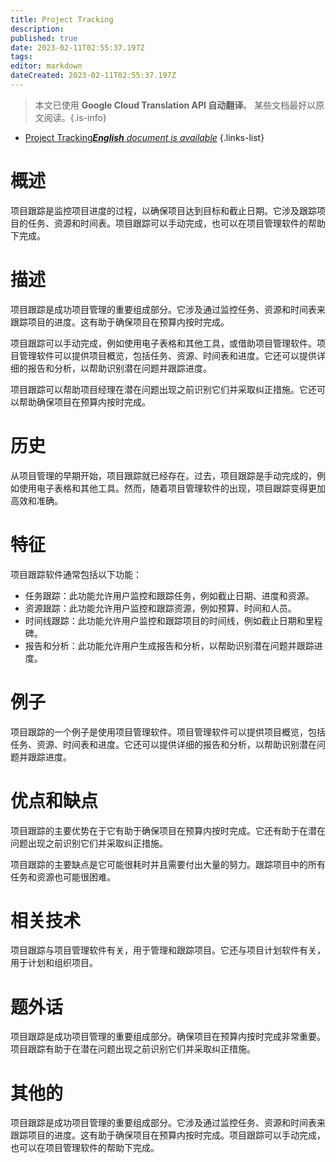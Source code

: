 ```yaml
---
title: Project Tracking
description: 
published: true
date: 2023-02-11T02:55:37.197Z
tags: 
editor: markdown
dateCreated: 2023-02-11T02:55:37.197Z
---
```


> 本文已使用 **Google Cloud Translation API 自动翻译**。
某些文档最好以原文阅读。{.is-info}



- [Project Tracking***English** document is available*](/en/Knowledge-base/Dictionary/project-tracking)
{.links-list}


# 概述
项目跟踪是监控项目进度的过程，以确保项目达到目标和截止日期。它涉及跟踪项目的任务、资源和时间表。项目跟踪可以手动完成，也可以在项目管理软件的帮助下完成。

# 描述
项目跟踪是成功项目管理的重要组成部分。它涉及通过监控任务、资源和时间表来跟踪项目的进度。这有助于确保项目在预算内按时完成。

项目跟踪可以手动完成，例如使用电子表格和其他工具，或借助项目管理软件。项目管理软件可以提供项目概览，包括任务、资源、时间表和进度。它还可以提供详细的报告和分析，以帮助识别潜在问题并跟踪进度。

项目跟踪可以帮助项目经理在潜在问题出现之前识别它们并采取纠正措施。它还可以帮助确保项目在预算内按时完成。

# 历史
从项目管理的早期开始，项目跟踪就已经存在。过去，项目跟踪是手动完成的，例如使用电子表格和其他工具。然而，随着项目管理软件的出现，项目跟踪变得更加高效和准确。

# 特征
项目跟踪软件通常包括以下功能：

- 任务跟踪：此功能允许用户监控和跟踪任务，例如截止日期、进度和资源。
- 资源跟踪：此功能允许用户监控和跟踪资源，例如预算、时间和人员。
- 时间线跟踪：此功能允许用户监控和跟踪项目的时间线，例如截止日期和里程碑。
- 报告和分析：此功能允许用户生成报告和分析，以帮助识别潜在问题并跟踪进度。

# 例子
项目跟踪的一个例子是使用项目管理软件。项目管理软件可以提供项目概览，包括任务、资源、时间表和进度。它还可以提供详细的报告和分析，以帮助识别潜在问题并跟踪进度。

# 优点和缺点
项目跟踪的主要优势在于它有助于确保项目在预算内按时完成。它还有助于在潜在问题出现之前识别它们并采取纠正措施。

项目跟踪的主要缺点是它可能很耗时并且需要付出大量的努力。跟踪项目中的所有任务和资源也可能很困难。

# 相关技术
项目跟踪与项目管理软件有关，用于管理和跟踪项目。它还与项目计划软件有关，用于计划和组织项目。

# 题外话
项目跟踪是成功项目管理的重要组成部分。确保项目在预算内按时完成非常重要。项目跟踪有助于在潜在问题出现之前识别它们并采取纠正措施。

# 其他的
项目跟踪是成功项目管理的重要组成部分。它涉及通过监控任务、资源和时间表来跟踪项目的进度。这有助于确保项目在预算内按时完成。项目跟踪可以手动完成，也可以在项目管理软件的帮助下完成。